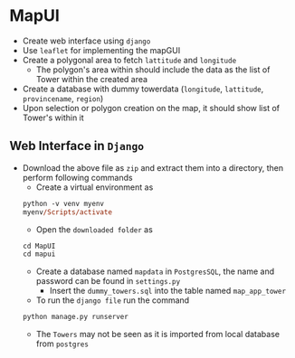 # MapUI
- Create web interface using `django`
- Use `leaflet` for implementing the mapGUI
- Create a polygonal area to fetch  `lattitude` and `longitude`  
    - The polygon's area within should include the data as the list of Tower within the created area 
- Create a database with dummy towerdata (`longitude`, `lattitude`, `provincename`, `region`)
- Upon selection or polygon creation on the map, it should show list of Tower's within it

## Web Interface in `Django`

- Download the above file as ``zip`` and extract them into a directory, then perform following commands
    - Create a virtual environment as
    ```ps
    python -v venv myenv 
    myenv/Scripts/activate
    ```
    - Open the ``downloaded folder`` as 
    ```ps
    cd MapUI
    cd mapui
    ```
    - Create a database named ``mapdata`` in ``PostgresSQL``, the name and password can be found in ``settings.py``
      - Insert the ``dummy_towers.sql`` into the table named ``map_app_tower``
    - To run the ``django file`` run the command
    ```ps
    python manage.py runserver
    ```
    - The ``Towers`` may not be seen as it is imported from local database from ``postgres``
